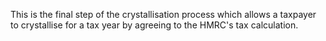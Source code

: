 This is the final step of the crystallisation process which allows a taxpayer to crystallise for a tax year by agreeing to the HMRC's tax calculation.